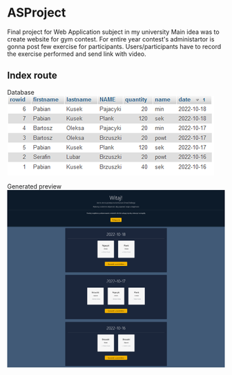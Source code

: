 # ASProject

Final project for Web Application subject in my university
Main idea was to create website for gym contest. For entire year contest's administartor is gonna post few exercise for participants. 
Users/participants have to record the exercise performed and send link with video.

## Index route
Database
![index_db](https://github.com/P4llix/ASProject/blob/main/docs/DB_index.PNG)

Generated preview
![index](https://github.com/P4llix/ASProject/blob/main/docs/index.png)
